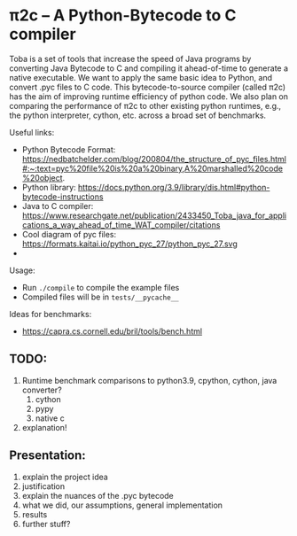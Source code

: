 # π2c – A Python-Bytecode to C compiler

Toba is a set of tools that increase the speed of Java programs by converting Java Bytecode to C and compiling it ahead-of-time to generate a native executable. We want to apply the same basic idea to Python, and convert .pyc files to C code. This bytecode-to-source compiler (called π2c) has the aim of improving runtime efficiency of python code. We also plan on comparing the performance of π2c to other existing python runtimes, e.g., the python interpreter, cython, etc. across a broad set of benchmarks.

Useful links:
- Python Bytecode Format: https://nedbatchelder.com/blog/200804/the_structure_of_pyc_files.html#:~:text=pyc%20file%20is%20a%20binary,A%20marshalled%20code%20object.
- Python library: https://docs.python.org/3.9/library/dis.html#python-bytecode-instructions
- Java to C compiler: https://www.researchgate.net/publication/2433450_Toba_java_for_applications_a_way_ahead_of_time_WAT_compiler/citations
- Cool diagram of pyc files: https://formats.kaitai.io/python_pyc_27/python_pyc_27.svg
- 

Usage:
- Run `./compile` to compile the example files
- Compiled files will be in `tests/__pycache__`

Ideas for benchmarks:
- https://capra.cs.cornell.edu/bril/tools/bench.html

## TODO:
1) Runtime benchmark comparisons to python3.9, cpython, cython, java converter?
   1) cython
   2) pypy
   3) native c
2) explanation!

## Presentation:
1) explain the project idea
2) justification
3) explain the nuances of the .pyc bytecode
4) what we did, our assumptions, general implementation
5) results
6) further stuff?

